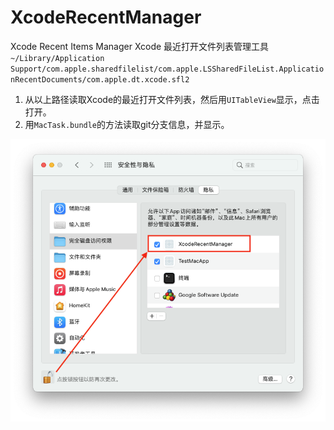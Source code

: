 # XcodeRecentManager
Xcode Recent Items Manager Xcode 最近打开文件列表管理工具  
`~/Library/Application Support/com.apple.sharedfilelist/com.apple.LSSharedFileList.ApplicationRecentDocuments/com.apple.dt.xcode.sfl2`
1.  从以上路径读取Xcode的最近打开文件列表，然后用`UITableView`显示，点击打开。  
2. 用`MacTask.bundle`的方法读取git分支信息，并显示。  

![Size2](permission.png)


